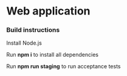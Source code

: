 <h1>Web application</h1>

<h3>Build instructions</h3>

Install Node.js

Run **npm i** to install all dependencies

Run **npm run staging** to run acceptance tests

